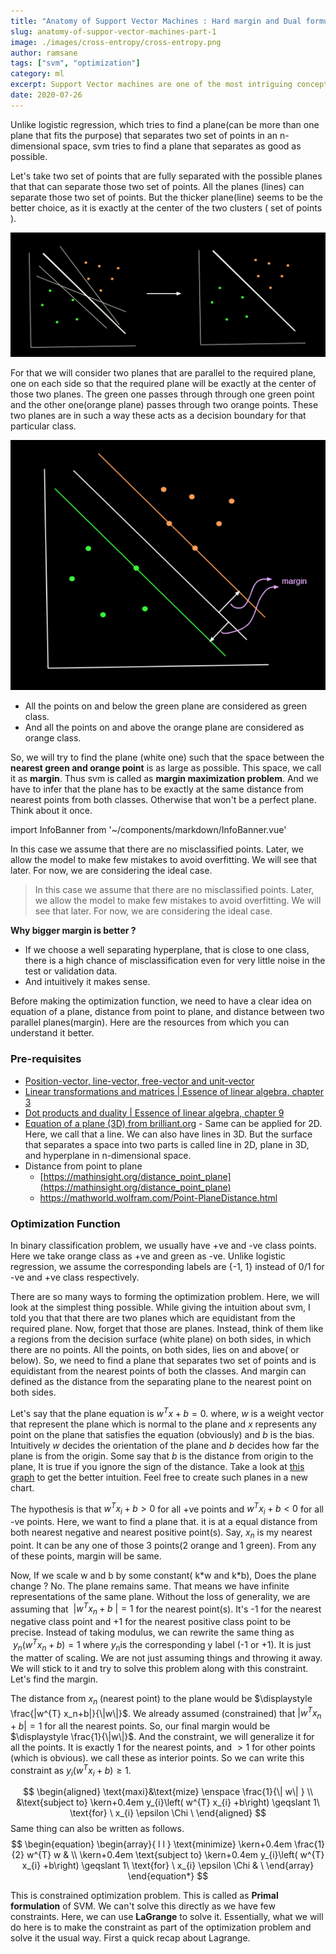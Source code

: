 ```yaml
---
title: "Anatomy of Support Vector Machines : Hard margin and Dual formulation"
slug: anatomy-of-suppor-vector-machines-part-1
image: ./images/cross-entropy/cross-entropy.png
author: ramsane
tags: ["svm", "optimization"]
category: ml
excerpt: Support Vector machines are one of the most intriguing concept in whole of machine learning. When I was learning about it, I had so many questions and the content on the internet is either incomplete or incorrect. In this series of articles, I tried to answer all the questions that comes to our mind and those that will help you understand the concept better.
date: 2020-07-26
---
```


Unlike logistic regression, which tries to find a plane(can be more than one plane that fits the purpose) that separates two set of points in an n-dimensional space, svm tries to find a plane that separates as good as possible.

Let's take two set of points that are fully separated with the possible planes that that can separate those two set of points. All the planes (lines) can separate those two set of points. But the thicker plane(line) seems to be the better choice, as it is exactly at the center of the two clusters ( set of points ).

![lr-vs-svm](./images/svm/part1/lr-vs-svm.png)

For that we will consider two planes that are parallel to the required plane, one on each side so that the required plane will be exactly at the center of those two planes. The green one passes through through one green point and the other one(orange plane) passes through two orange points.  These two planes are in such a way these acts as a decision boundary for that particular class.

![svm with margin](./images/svm/part1/svm_with_margin.png)

- All the points on and below the green plane are considered as green class.
- And all the points on and above the orange plane are considered as orange class.

So, we will try to find the plane (white one) such that the space between the **nearest green and orange point** is  as large as possible. This space, we call it as **margin**. Thus svm is called as **margin maximization problem**. And we have to infer that the plane has to be exactly at the same distance from nearest points from both classes. Otherwise that won't be a perfect plane. Think about it once.

<!-- importing info banner from the components -->
import InfoBanner from '~/components/markdown/InfoBanner.vue'

<InfoBanner>
  <p>
  In this case we assume that there are no misclassified points. Later, we allow the model to make few mistakes to avoid overfitting. We will see that later. For now, we are considering the ideal case.
  </p>
</InfoBanner>

>  In this case we assume that there are no misclassified points. Later, we allow the model to make few mistakes to avoid overfitting. We will see that later. For now, we are considering the ideal case.

**Why bigger margin is better ?**

- If we choose a well separating hyperplane, that is close to one class, there is a high chance of misclassification even for very little noise in the test or validation data.
- And intuitively it makes sense.

Before making the optimization function, we need to have a clear idea on equation of a plane, distance from point to plane, and distance between two parallel planes(margin). Here are the resources from which you can understand it better.

### Pre-requisites

- [Position-vector, line-vector, free-vector and unit-vector](https://www.youtube.com/watch?v=w_Bl6xbvl3g)
- [Linear transformations and matrices | Essence of linear algebra, chapter 3](https://www.youtube.com/watch?v=kYB8IZa5AuE)
- [Dot products and duality | Essence of linear algebra, chapter 9](https://www.youtube.com/watch?v=LyGKycYT2v0)
- [Equation of a plane (3D) from brilliant.org](https://brilliant.org/wiki/3d-coordinate-geometry-equation-of-a-plane/) - Same can be applied for 2D. Here, we call that a line. We can also have lines in 3D. But the surface that separates a space into two parts is called line in 2D, plane in 3D, and hyperplane in n-dimensional space.
- Distance from point to plane
  - [https://mathinsight.org/distance_point_plane](https://mathinsight.org/distance_point_plane)
  - https://mathworld.wolfram.com/Point-PlaneDistance.html


### Optimization Function

In binary classification problem, we usually have +ve and -ve class points. Here we take orange class as +ve and green as -ve. Unlike logistic regression, we assume the corresponding labels are {-1, 1} instead of 0/1 for -ve and +ve class respectively.

There are so many ways to forming the optimization problem. Here, we will look at the simplest thing possible. While giving the intuition about svm, I told you that that there are two planes which are equidistant from the required plane. Now, forget that those are planes. Instead, think of them like a regions from the decision surface (white plane) on both sides, in which there are no points. All the points, on both sides, lies on and above( or below). So, we need to find a plane that separates two set of points and is equidistant from the nearest points of both the classes. And margin can defined as the distance from the separating plane to the nearest point on both sides.

Let's say that the plane equation is $w^Tx+b=0$.  where, $w$ is a weight vector that represent the plane which is normal to the plane and $x$ represents any point on the plane that satisfies the equation (obviously) and $b$ is the bias. Intuitively $w$ decides the orientation of the plane and  $b$ decides how far the plane is from the origin. Some say that $b$ is the distance from origin to the plane, It is true if you ignore the sign of the distance. Take a look at [this graph](https://technology.cpm.org/general/3dgraph/?graph3ddata=____anxQOx1YxBEdH1cpzbIzU8ywedH1cqtH2syiuRQdH1c) to get the better intuition. Feel free to create such planes in a new chart. 

The hypothesis is that   $\displaystyle w^{T} x_{i} +b >0$ for all +ve points and $\displaystyle w^{T} x_{i} +b<0$ for all -ve points. Here, we want to find a plane that. it is at a equal distance from both nearest negative and nearest positive point(s). Say, $x_n$ is my nearest point. It can be any one of those 3 points(2 orange and 1 green). From any of these points, margin will be same. 

Now, If we scale w and b by some constant( k\*w and k\*b), Does the plane change ? No. The plane remains same. That means we have infinite representations of the same plane.  Without the loss of generality, we are assuming that $\displaystyle \ |w^{T}x_{n}+b\ |=1$ for the nearest point(s). It's -1 for the nearest negative class point and +1 for the nearest positive class point to be precise. Instead of taking modulus, we can rewrite the same thing as $\displaystyle \ y_n(w^{T}x_{n}+b)=1$ where $y_n$is the corresponding y label (-1 or +1). It is just the matter of scaling. We are not just assuming things and throwing it away. We will stick to it and try to solve this problem along with this constraint. Let's find the margin.

The distance from $x_n$ (nearest point) to the plane would be $\displaystyle \frac{|w^{T} x_n+b|}{\|w\|}$. We already assumed (constrained) that $\displaystyle |w^Tx_n+b|=1$ for all the nearest points. So, our final margin would be $\displaystyle \frac{1}{\|w\|}$. And the constraint, we will generalize it for all the points. It is exactly $1$ for the nearest points, and $>1$ for other points (which is obvious). we call these as interior points. So we can write this constraint as $y_i(w^Tx_i+b) \geqslant 1$.

$$
\begin{aligned}
\text{maxi}&\text{mize} \enspace \frac{1}{\| w\| } \\
           &\text{subject to} \kern+0.4em y_{i}\left( w^{T} x_{i} +b\right) \geqslant 1\ \text{for} \ x_{i} \epsilon \Chi \ 
\end{aligned}
$$
Same thing can also be written as follows.
$$
\begin{equation}
\begin{array}{ l l }
\text{minimize} \kern+0.4em \frac{1}{2} w^{T} w & \\
\kern+0.4em \text{subject to} \kern+0.4em y_{i}\left( w^{T} x_{i} +b\right) \geqslant 1\ \text{for} \ x_{i} \epsilon \Chi  & \ 
\end{array}
\end{equation*}
$$

This is constrained optimization problem. This is called as **Primal formulation** of SVM. We can't solve this directly as we have few constraints. Here, we can use **LaGrange** to solve it. Essentially, what we will do here is to make the constraint as part of the optimization problem and solve it the usual way. First a quick recap about Lagrange.

